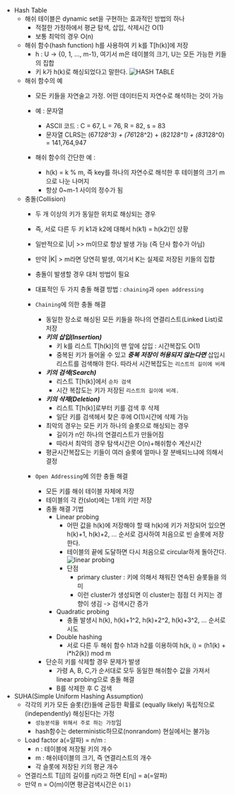 - Hash Table
    - 해쉬 테이블은 dynamic set을 구현하는 효과적인 방법의 하나
        - 적절한 가정하에서 평균 탐색, 삽입, 삭제시간 O(1)
        - 보통 최악의 경우 O(n) 
    - 해쉬 함수(hash function) h를 사용하여 키 k를 T[h(k)]에 저장
        - h : U -> {0, 1, ..., m-1}, 여기서 m은 테이블의 크기, U는 모든 가능한 키들의 집합
        - 키 k가 h(k)로 해싱되었다고 말한다.
    ![HASH TABLE](https://t1.daumcdn.net/cfile/tistory/2744703859117EC226)
    - 해쉬 함수의 예
        - 모든 키들을 자연술고 가정. 어떤 데이터든지 자연수로 해석하는 것이 가능
        - 예 : 문자열
            - ASCII 코드 : C = 67, L = 76, R = 82, s = 83
            - 문자열 CLRS는 (67*128^3) + (76*128^2) + (82*128^1) + (83*128^0) = 141,764,947
        
        - 해쉬 함수의 간단한 예 :
            - h(k) = k % m, 즉 key를 하나의 자연수로 해석한 후 테이블의 크기 m으로 나눈 나머지
            - 항상 0~m-1 사이의 정수가 됨
    - 충돌(Collision)
        - 두 개 이상의 키가 동일한 위치로 해싱되는 경우
        - 즉, 서로 다른 두 키 k1과 k2에 대해서 h(k1) = h(k2)인 상황
        - 일반적으로 |U| >> m이므로 항상 발생 가능 (즉 단사 함수가 아님)
        - 만약 |K| > m라면 당연히 발생, 여기서 K는 실제로 저장된 키들의 집합
        - 충돌이 발생할 경우 대처 방법이 필요
        - 대표적인 두 가지 충돌 해결 방법 : `chaining`과 `open addressing`
        - `Chaining`에 의한 충돌 해결
            - 동일한 장소로 해싱된 모든 키들을 하나의 연결리스트(Linked List)로 저장
            - ***키의 삽입(Insertion)***
                - 키 k를 리스트 T[h(k)]의 맨 앞에 삽입 : 시간복잡도 O(1)
                - 중복된 키가 들어올 수 있고 ***중복 저장이 허용되지 않는다면*** 삽입시 리스트를 검색해야 한다. 따라서 시간복잡도는 `리스트의 길이에 비례`
            - ***키의 검색(Search)***
                - 리스트 T[h(k)]에서 `순차 검색`
                - 시간 복잡도는 키가 저장된 `리스트의 길이에 비례.`
            - ***키의 삭제(Deletion)***
                - 리스트 T[h(k)]로부터 키를 검색 후 삭제
                - 일단 키를 검색헤서 찾은 후에 O(1)시간에 삭제 가능
            - 최악의 경우는 모든 키가 하나의 슬롯으로 해싱되는 경우
                - 길이가 n인 하나의 연결리스트가 만들어짐
                - 따라서 최악의 경우 탐색시간은 O(n)+해쉬함수 계산시간
            - 평균시간복잡도는 키들이 여러 슬롯에 얼마나 잘 분배되느냐에 의해서 결정

        - `Open Addressing`에 의한 충돌 해결
            - 모든 키를 해쉬 테이블 자체에 저장
            - 테이블의 각 칸(slot)에는 1개의 키만 저장
            - 충돌 해결 기법
                - Linear probing
                    - 어떤 값을 h(k)에 저장해야 할 때 h(k)에 키가 저장되어 있으면 h(k)+1, h(k)+2, ... 순서로 검사하여 처음으로 빈 슬롯에 저장한다.
                    - 테이블의 끝에 도달하면 다시 처음으로 circular하게 돌아간다.
                    ![linear probing](https://t1.daumcdn.net/cfile/tistory/273E843C5911978224)
                    - 단점 
                        - primary cluster : 키에 의해서 채워진 연속된 슬롯들을 의미
                        - 이런 cluster가 생성되면 이 cluster는 점점 더 커지는 경향이 생김 -> 검색시간 증가
                - Quadratic probing
                    - 충돌 발생시 h(k), h(k)+1^2, h(k)+2^2, h(k)+3^2, ... 순서로 시도
                - Double hashing
                    - 서로 다른 두 해쉬 함수 h1과 h2를 이용하여 h(k, i) = (h1(k) + i*h2(k)) mod m 
            - 단순히 키를 삭제할 경우 문제가 발생
                - 가령 A, B, C,가 순서대로 모두 동일한 해쉬함수 값을 가져서 linear probing으로 충돌 해결
                - B를 삭제한 후 C 검색                           
- SUHA(Simple Uniform Hashing Assumption)
    - 각각의 키가 모든 슬롯(칸)들에 균등한 확률로 (equally likely) 독립적으로 (independently) 해싱된다는 가정 
        - `성능분석을 위해서 주로 하는 가정`임
        - hash함수는 deterministic하므로(nonrandom) 현실에서는 불가능
    - Load factor a(=알파) = n/m :
        - n : 테이블에 저장될 키의 개수
        - m : 해쉬테이블의 크기, 즉 연결리스트의 개수
        - 각 슬롯에 저장된 키의 평균 개수
    - 연결리스트 T[j]의 길이를 nj라고 하면 E[nj] = a(=알파)
    - 만약 n = O(m)이면 평균검색시간은 `O(1)`
